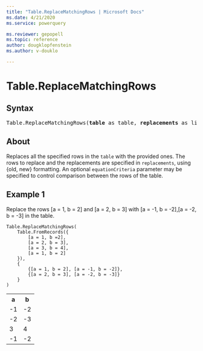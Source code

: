 ```yaml
---
title: "Table.ReplaceMatchingRows | Microsoft Docs"
ms.date: 4/21/2020
ms.service: powerquery

ms.reviewer: gepopell
ms.topic: reference
author: dougklopfenstein
ms.author: v-douklo

---
```

# Table.ReplaceMatchingRows

## Syntax

<pre>
Table.ReplaceMatchingRows(<b>table</b> as table, <b>replacements</b> as list, optional <b>equationCriteria</b> as any) as table 
</pre>
  
## About  
Replaces all the specified rows in the `table` with the provided ones. The rows to replace and the replacements are specified in `replacements`, using {old, new} formatting. An optional `equationCriteria` parameter may be specified to control comparison between the rows of the table.

## Example 1
Replace the rows [a = 1, b = 2] and [a = 2, b = 3] with [a = -1, b = -2],[a = -2, b = -3] in the table.

```powerquery-m
Table.ReplaceMatchingRows(
    Table.FromRecords({
        [a = 1, b =2],
        [a = 2, b = 3],
        [a = 3, b = 4],
        [a = 1, b = 2]
    }),
    {
        {[a = 1, b = 2], [a = -1, b = -2]},
        {[a = 2, b = 3], [a = -2, b = -3]}
    }
)
```

<table> <tr> <th>a</th> <th>b</th> </tr> <tr> <td>-1</td> <td>-2</td> </tr> <tr> <td>-2</td> <td>-3</td> </tr> <tr> <td>3</td> <td>4</td> </tr> <tr> <td>-1</td> <td>-2</td> </tr> </table>
